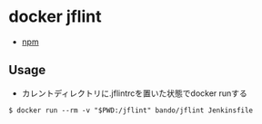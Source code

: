 # docker jflint

- [npm](https://www.npmjs.com/package/jflint)

## Usage

- カレントディレクトリに.jflintrcを置いた状態でdocker runする

```
$ docker run --rm -v "$PWD:/jflint" bando/jflint Jenkinsfile
```
